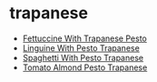 # trapanese

 * [Fettuccine With Trapanese Pesto](../index/f/fettuccine-with-trapanese-pesto-108669.json)
 * [Linguine With Pesto Trapanese](../index/l/linguine-with-pesto-trapanese-351189.json)
 * [Spaghetti With Pesto Trapanese](../index/s/spaghetti-with-pesto-trapanese-2521.json)
 * [Tomato Almond Pesto Trapanese](../index/t/tomato-almond-pesto-trapanese.json)
